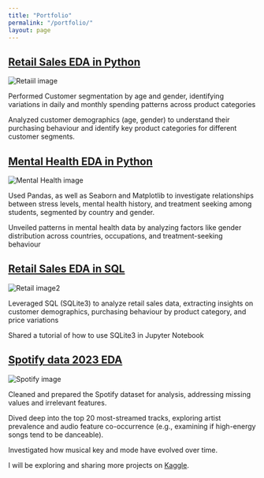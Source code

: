 ```yaml
---
title: "Portfolio"
permalink: "/portfolio/"
layout: page
---
```


## [Retail Sales EDA in Python](https://github.com/Wilfrida-Were/Retail-Sales-EDA-in-Python/blob/main/README.md)

![Retaiil image](https://th.bing.com/th/id/OIP.6dtVakiVbez83WasNUyzhAHaFh?rs=1&pid=ImgDetMain)

Performed Customer segmentation by age and gender, identifying variations in daily and monthly spending patterns across product categories 

Analyzed customer demographics (age, gender) to understand their purchasing behaviour and identify key product categories for different customer segments.

## [Mental Health EDA in Python](https://github.com/Wilfrida-Were/Mental-Health-EDA/blob/main/README.md)

![Mental Health image](https://www.drbenspencer.org.uk/sites/www.drbenspencer.org.uk/files/2020-11/mental-health.jpg)

Used Pandas, as well as Seaborn and Matplotlib to investigate relationships between stress levels, mental health history, and treatment seeking among students, segmented by country and gender. 

Unveiled patterns in mental health data by analyzing factors like gender distribution across countries, occupations, and treatment-seeking behaviour

## [Retail Sales EDA in SQL](https://github.com/Wilfrida-Were/Retail-Sales-EDA-in-SQL/blob/main/README.md)

![Retail image2](https://www.indiaretailing.com/wp-content/uploads/2017/01/retail-1.jpg)

Leveraged SQL (SQLite3) to analyze retail sales data, extracting insights on customer demographics, purchasing behaviour by product category, and price variations 

Shared a tutorial of how to use SQLite3 in Jupyter Notebook

## [Spotify data 2023 EDA](https://github.com/Wilfrida-Were/Spotify-data-2023-EDA/blob/main/README.md)

![Spotify image](https://th.bing.com/th/id/R.67a7ca397bb4aedf9bf8d4cfad1dcdbe?rik=pQrAVS4Tb84YeQ&pid=ImgRaw&r=0)

Cleaned and prepared the Spotify dataset for analysis, addressing missing values and irrelevant features.

Dived deep into the top 20 most-streamed tracks, exploring artist prevalence and audio feature co-occurrence (e.g., examining if high-energy songs tend to be danceable).

Investigated how musical key and mode have evolved over time.

I will be exploring and sharing more projects on [Kaggle](https://www.kaggle.com/wilfridawere/code).
